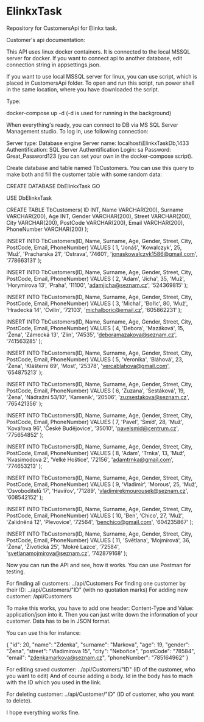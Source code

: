 # ElinkxTask

Repository for CustomersApi for Elinkx task.

Customer's api documentation:

This API uses linux docker containers. It is connected to the local MSSQL server for docker. If you want to connect api to another database, edit connection string in appsettings.json.

If you want to use local MSSQL server for linux, you can use script, which is placed in CustomersApi folder. To open and run this script, run power shell in the same location, where you have downloaded the script.

Type:

docker-compose up -d (-d is used for running in the background)

When everything's ready, you can connect to DB via MS SQL Server Management studio. To log in, use following connection:

Server type: Database engine
Server name: localhost\ElinkxTaskDb,1433
Authentification: SQL Server Authentification
Login: sa
Password: Great_Password123 (you can set your own in the docker-compose script).

Create database and table named TbCustomers. You can use this query to make both and fill the customer table with some random data:

CREATE DATABASE DbElinkxTask
GO

USE DbElinkxTask


CREATE TABLE TbCustomers(
ID INT,
Name VARCHAR(200),
Surname VARCHAR(200),
Age INT,
Gender VARCHAR(200),
Street VARCHAR(200),
City VARCHAR(200),
PostCode VARCHAR(200),
Email VARCHAR(200),
PhoneNumber VARCHAR(200)
);


INSERT INTO TbCustomers(ID, Name, Surname, Age, Gender, Street, City, PostCode, Email, PhoneNumber)
VALUES
(
1, 'Jonáš', 'Kowalczyk', 25, 'Muž', 'Pracharska 21', 'Ostrava', '74601', 'jonaskowalczyk1586@gmail.com', '778663131'
);


INSERT INTO TbCustomers(ID, Name, Surname, Age, Gender, Street, City, PostCode, Email, PhoneNumber)
VALUES
(
2, 'Adam', 'Jícha', 35, 'Muž', 'Horymírova 13', 'Praha', '11100', 'adamjicha@seznam.cz', '524369815'
);


INSERT INTO TbCustomers(ID, Name, Surname, Age, Gender, Street, City, PostCode, Email, PhoneNumber)
VALUES
(
3, 'Michal', 'Bořic', 80, 'Muž', 'Hradecká 14', 'Cvilín', '72103', 'michalboric@email.cz', '605862231'
);


INSERT INTO TbCustomers(ID, Name, Surname, Age, Gender, Street, City, PostCode, Email, PhoneNumber)
VALUES
(
4, 'Debora', 'Mazáková', 15, 'Žena', 'Zámecká 13', 'Zlín', '74535', 'deboramazakova@seznam.cz', '741563285'
);


INSERT INTO TbCustomers(ID, Name, Surname, Age, Gender, Street, City, PostCode, Email, PhoneNumber)
VALUES
(
5, 'Veronika', 'Bláhová', 23, 'Žena', 'Klášterní 69', 'Most', '25378', 'vercablahova@gmail.com', '654875213'
);


INSERT INTO TbCustomers(ID, Name, Surname, Age, Gender, Street, City, PostCode, Email, PhoneNumber)
VALUES
(
6, 'Zuzana', 'Šestáková', 19, 'Žena', 'Nádražní 53/10', 'Kameník', '20506', 'zuzsestakova@seznam.cz', '765421356'
);


INSERT INTO TbCustomers(ID, Name, Surname, Age, Gender, Street, City, PostCode, Email, PhoneNumber)
VALUES
(
7, 'Pavel', 'Šmíd', 28, 'Muž', 'Kovářova 96', 'České Budějovice', '35010', 'pavelsmid@centrum.cz', '775654852'
);


INSERT INTO TbCustomers(ID, Name, Surname, Age, Gender, Street, City, PostCode, Email, PhoneNumber)
VALUES
(
8, 'Adam', 'Trnka', 13, 'Muž', 'Kvasimodova 2', 'Velké Hoštice', '72156', 'adamtrnka@gmail.com', '774653213'
);


INSERT INTO TbCustomers(ID, Name, Surname, Age, Gender, Street, City, PostCode, Email, PhoneNumber)
VALUES
(
9, 'Vladimír', 'Morous', 25, 'Muž', 'Osvoboditelů 17', 'Havířov', '71289', 'vladimirekmourousek@seznam.cz', '608542152'
);


INSERT INTO TbCustomers(ID, Name, Surname, Age, Gender, Street, City, PostCode, Email, PhoneNumber)
VALUES
(
10, 'Ben', 'Chico', 27, 'Muž', 'Zalidněná 12', 'Plevovice', '72564', 'benchico@gmail.com', '604235867'
);


INSERT INTO TbCustomers(ID, Name, Surname, Age, Gender, Street, City, PostCode, Email, PhoneNumber)
VALUES
(
11, 'Světlana', 'Mojmírová', 36, 'Žena', 'Životická 25', 'Mokré Lazce', '72584', 'svetlanamojmirova@seznam.cz', '742879168'
);

Now you can run the API and see, how it works. You can use Postman for testing.

For finding all customers: ../api/Customers
For finding one customer by their ID: ../api/Customers/"ID" (with no quotation marks)
For adding new customer: /api/Customers

To make this works, you have to add one header: Content-Type and Value: application/json into it.
Then you can just write down the information of your customer. Data has to be in JSON format.

You can use this for instance:

{
    "id": 20,
    "name": "Zdenka",
    "surname": "Markova",
    "age": 19,
    "gender": "Žena",
    "street": "Vladimirova 15",
    "city": "Nebořice",
    "postCode": "78584",
    "email": "zdenkamarkova@seznam.cz",
    "phoneNumber": "785164962"
}

For editing saved customer: ../api/Customers/"ID" (ID of the customer, who you want to edit)
And of course adding a body. Id in the body has to mach with the ID which you used in the link.

For deleting customer: ../api/Customer/"ID" (ID of customer, who you want to delete).

I hope everything works fine.










  


